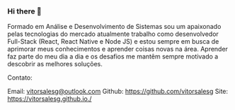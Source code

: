### Hi there 👋

Formado em Análise e Desenvolvimento de Sistemas sou um apaixonado pelas tecnologias do mercado atualmente trabalho como desenvolvedor Full-Stack (React, React Native e Node JS) e estou sempre em busca de aprimorar meus conhecimentos e aprender coisas novas na área. Aprender faz parte do meu dia a dia e os desafios me mantêm sempre motivado a descobrir as melhores soluções.

Contato:

Email: vitorsalesg@outlook.com
Github: https://github.com/vitorsalesg
Site: https://vitorsalesg.github.io./ 
